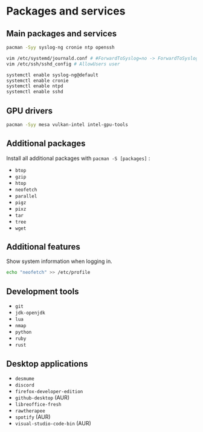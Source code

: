 # Packages and services

## Main packages and services

```sh
pacman -Syy syslog-ng cronie ntp openssh

vim /etc/systemd/journald.conf # #ForwardToSyslog=no -> ForwardToSyslog=yes
vim /etc/ssh/sshd_config # AllowUsers user

systemctl enable syslog-ng@default
systemctl enable cronie
systemctl enable ntpd
systemctl enable sshd
```

## GPU drivers

```sh
pacman -Syy mesa vulkan-intel intel-gpu-tools
```

## Additional packages

Install all additional packages with `pacman -S [packages]` :

- `btop`
- `gzip`
- `htop`
- `neofetch`
- `parallel`
- `pigz`
- `pixz`
- `tar`
- `tree`
- `wget`

## Additional features

Show system information when logging in.

```sh
echo "neofetch" >> /etc/profile
```

## Development tools

- `git`
- `jdk-openjdk`
- `lua`
- `nmap`
- `python`
- `ruby`
- `rust`

## Desktop applications

- `desmume`
- `discord`
- `firefox-developer-edition`
- `github-desktop` (AUR)
- `libreoffice-fresh`
- `rawtherapee`
- `spotify` (AUR)
- `visual-studio-code-bin` (AUR)
